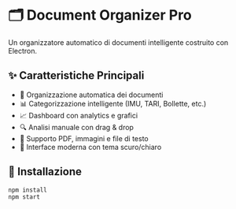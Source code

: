 # 🗂️ Document Organizer Pro

Un organizzatore automatico di documenti intelligente costruito con Electron.

## ✨ Caratteristiche Principali

- 🤖 Organizzazione automatica dei documenti
- 📊 Categorizzazione intelligente (IMU, TARI, Bollette, etc.)
- 📈 Dashboard con analytics e grafici
- 🔍 Analisi manuale con drag & drop
- 📄 Supporto PDF, immagini e file di testo
- 🎨 Interface moderna con tema scuro/chiaro

## 🚀 Installazione

```bash
npm install
npm start
